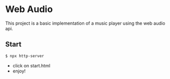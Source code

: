 # Web Audio

This project is a basic implementation
of a music player using the web audio api.

## Start
```sh
$ npx http-server 
```
- click on start.html
- enjoy!
